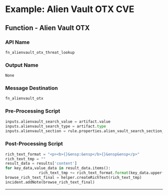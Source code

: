<!--
    DO NOT MANUALLY EDIT THIS FILE
    THIS FILE IS AUTOMATICALLY GENERATED WITH resilient-sdk codegen
    Generated with resilient-sdk v51.0.5.0.1475
-->

# Example: Alien Vault OTX CVE

## Function - Alien Vault OTX

### API Name
`fn_alienvault_otx_threat_lookup`

### Output Name
`None`

### Message Destination
`fn_alienvault_otx`

### Pre-Processing Script
```python
inputs.alienvault_search_value = artifact.value
inputs.alienvault_search_type = artifact.type
inputs.alienvault_section = rule.properties.alien_vault_search_section_cve
```

### Post-Processing Script
```python
rich_text_format = "<p><b>{}&ensp:&ensp</b>{}&ensp&ensp</p>"
rich_text_tmp = ""
result_data = results['content']
for key_data,value_data in result_data.items():
               rich_text_tmp += rich_text_format.format(key_data.upper(),value_data)
browse_rich_text_final = helper.createRichText(rich_text_tmp)
incident.addNote(browse_rich_text_final)
```

---

